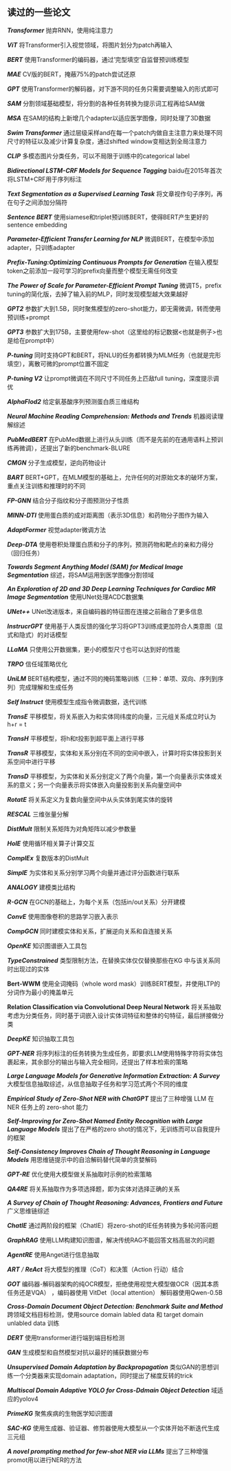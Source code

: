 ## 读过的一些论文

***Transformer*** 抛弃RNN，使用纯注意力

***ViT*** 将Transformer引入视觉领域，将图片划分为patch再输入

***BERT*** 使用Transformer的编码器，通过’完型填空’自监督预训练模型

***MAE*** CV版的BERT，掩蔽75%的patch尝试还原

***GPT*** 使用Transformer的解码器，对下游不同的任务只需要调整输入的形式即可

***SAM*** 分割领域基础模型，将分割的各种任务转换为提示词工程再给SAM做

***MSA*** 在SAM的结构上新增几个adapter以适应医学图像，同时处理了3D数据

***Swim Transformer*** 通过层级采样and在每一个patch内做自主注意力来处理不同尺寸的特征以及减少计算复杂度，通过shifted window变相达到全局注意力

***CLIP*** 多模态图片分类任务，可以不局限于训练中的categorical label

***Bidirectional LSTM-CRF Models for Sequence Tagging*** baidu在2015年首次将LSTM+CRF用于序列标注

***Text Segmentation as a Supervised Learning Task*** 将文章视作句子序列，再在句子之间添加分隔符

***Sentence BERT*** 使用siamese和triplet预训练BERT，使得BERT产生更好的sentence embedding

***Parameter-Efficient Transfer Learning for NLP*** 微调BERT，在模型中添加adapter，只训练adapter

***Prefix-Tuning:Optimizing Continuous Prompts for Generation*** 在输入模型token之前添加一段可学习的prefix向量而整个模型无需任何改变

***The Power of Scale for Parameter-Efficient Prompt Tuning*** 微调T5，prefix tuning的简化版，去掉了输入前的MLP，同时发现模型越大效果越好

***GPT2*** 参数扩大到1.5B，同时聚焦模型的zero-shot能力，即无需微调，转而使用预训练+prompt

***GPT3*** 参数扩大到175B，主要使用few-shot（这里给的标记数据<也就是例子>也是给在prompt中）

***P-tuning*** 同时支持GPT和BERT，将NLU的任务都转换为MLM任务（也就是完形填空），离散可微的prompt位置不固定

***P-tuning V2*** 让prompt微调在不同尺寸不同任务上匹敌full tuning，深度提示调优

***AlphaFlod2*** 给定氨基酸序列预测蛋白质三维结构

***Neural Machine Reading Comprehension: Methods and Trends*** 机器阅读理解综述

***PubMedBERT*** 在PubMed数据上进行从头训练（而不是先前的在通用语料上预训练再微调），还提出了新的benchmark-BLURE

***CMGN*** 分子生成模型，逆向药物设计

***BART*** BERT+GPT，在MLM模型的基础上，允许任何的对原始文本的破环方案，重点关注训练和推理时的不同

***FP-GNN*** 结合分子指纹和分子图预测分子性质

***MINN-DTI*** 使用蛋白质的成对距离图（表示3D信息）和药物分子图作为输入

***AdaptFormer*** 视觉adapter微调方法

***Deep-DTA*** 使用卷积处理蛋白质和分子的序列，预测药物和靶点的亲和力得分（回归任务）

***Towards Segment Anything Model (SAM) for Medical Image Segmentation*** 综述，将SAM运用到医学图像分割领域

***An Exploration of 2D and 3D Deep Learning Techniques for Cardiac MR Image Segmentation*** 使用UNet处理ACDC数据集

***UNet++*** UNet改进版本，来自编码器的特征图在连接之前融合了更多信息

***InstrucrGPT*** 使用基于人类反馈的强化学习将GPT3训练成更加符合人类意图（显式和隐式）的对话模型

***LLaMA*** 只使用公开数据集，更小的模型尺寸也可以达到好的性能

***TRPO*** 信任域策略优化

***UniLM*** BERT结构模型，通过不同的掩码策略训练（三种：单项、双向、序列到序列）完成理解和生成任务

***Self Instruct*** 使用模型生成指令微调数据，迭代训练

***TransE*** 平移模型，将关系嵌入为和实体同纬度的向量，三元组关系成立时认为 h+r = t

***TransH*** 平移模型，将h和t投影到超平面上进行平移

***TransR*** 平移模型，实体和关系分别在不同的空间中嵌入，计算时将实体投影到关系空间中进行平移

***TransD*** 平移模型，为实体和关系分别定义了两个向量，第一个向量表示实体或关系的意义；另一个向量表示将实体嵌入向量投影到关系向量空间中

***RotatE*** 将关系定义为复数向量空间中从头实体到尾实体的旋转

***RESCAL*** 三维张量分解

***DistMult*** 限制关系矩阵为对角矩阵以减少参数量

***HolE*** 使用循环相关算子计算交互

***ComplEx*** 复数版本的DistMult

***SimplE*** 为实体和关系分别学习两个向量并通过评分函数进行联系

***ANALOGY*** 建模类比结构

***R-GCN*** 在GCN的基础上，为每个关系（包括in/out关系）分开建模

***ConvE*** 使用图像卷积的思路学习嵌入表示

***CompGCN*** 同时建模实体和关系，扩展逆向关系和自连接关系

***OpenKE*** 知识图谱嵌入工具包

***TypeConstrained*** 类型限制方法，在替换实体仅仅替换那些在KG 中与该关系同时出现过的实体

**Bert-WWM** 使用全词掩码（whole word mask）训练BERT模型，并使用LTP的分词作为最小的掩盖单元

**Relation Classification via Convolutional Deep Neural Network** 将关系抽取考虑为分类任务，同时基于词嵌入设计实体词特征和整体的句特征，最后拼接做分类

***DeepKE*** 知识抽取工具包

***GPT-NER*** 将序列标注的任务转换为生成任务，即要求LLM使用特殊字符将实体包裹起来，其余部分的输出与输入完全相同，还提出了样本检索的策略

***Large Language Models for Generative Information Extraction: A Survey*** 大模型信息抽取综述，从信息抽取子任务和学习范式两个不同的维度

***Empirical Study of Zero-Shot NER with ChatGPT*** 提出了三种增强 LLM 在 NER 任务上的 zero-shot 能力

***Self-Improving for Zero-Shot Named Entity Recognition with Large Language Models*** 提出了在严格的zero shot的情况下，无训练而可以自我提升的框架

***Self-Consistency Improves Chain of Thought Reasoning in Language Models*** 用思维链提示中的自洽解码替代简单的贪婪解码

***GPT-RE*** 优化使用大模型做关系抽取时示例的检索策略

***QA4RE*** 将关系抽取作为多项选择题，即为实体对选择正确的关系

***A Survey of Chain of Thought Reasoning: Advances, Frontiers and Future*** 广义思维链综述

***ChatIE*** 通过两阶段的框架（ChatIE）将zero-shot的IE任务转换为多轮问答问题

***GraphRAG*** 使用LLM构建知识图谱，解决传统RAG不能回答文档高层次的问题

***AgentRE*** 使用Anget进行信息抽取

***ART** / **ReAct*** 将大模型的推理（CoT）和决策（Action 行动）结合

***GOT*** 编码器-解码器架构的纯OCR模型，拒绝使用视觉大模型做OCR（因其本质任务还是VQA） ，编码器使用 VitDet（local attention） 解码器使用Qwen-0.5B

***Cross-Domain Document Object Detection: Benchmark Suite and Method*** 跨领域文档目标检测，使用source domain labled data 和 target domain unlabled data 训练

***DERT***  使用transformer进行端到端目标检测

***GAN*** 生成模型和自然模型对抗以最好的捕获数据分布

***Unsupervised Domain Adaptation by Backpropagation*** 类似GAN的思想训练一个分类器来实现domain adaptation，同时提出了梯度反转的trick

***Multiscal Domain Adaptive YOLO for Cross-Ddmain Object Detection*** 域适应的yolov4

***PrimeKG*** 聚焦疾病的生物医学知识图谱

***SAC-KG*** 使用生成器、验证器、修剪器使用大模型从一个实体开始不断迭代生成三元组

***A novel prompting method for few-shot NER via LLMs*** 提出了三种增强promot用以进行NER的方法
